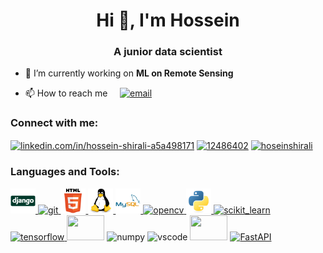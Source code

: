 
<h1 align="center">Hi 👋, I'm Hossein</h1>
<h3 align="center">A junior data scientist</h3>

- 🔭 I’m currently working on **ML on Remote Sensing**

- 📫 How to reach me 	&nbsp;	&nbsp;    [![email](https://img.shields.io/badge/mail-blue?style=flat&logo=gmail)](mailto:shiralihosein1212@gmail.com)

<h3 align="left">Connect with me:</h3>
<p align="left">
<a href="https://linkedin.com/in/linkedin.com/in/hossein-shirali-a5a498171" target="blank"><img align="center" src="https://raw.githubusercontent.com/rahuldkjain/github-profile-readme-generator/master/src/images/icons/Social/linked-in-alt.svg" alt="linkedin.com/in/hossein-shirali-a5a498171" height="30" width="40" /></a>
<a href="https://stackoverflow.com/users/12486402" target="blank"><img align="center" src="https://raw.githubusercontent.com/rahuldkjain/github-profile-readme-generator/master/src/images/icons/Social/stack-overflow.svg" alt="12486402" height="30" width="40" /></a>
<a href="https://kaggle.com/hoseinshirali" target="blank"><img align="center" src="https://raw.githubusercontent.com/rahuldkjain/github-profile-readme-generator/master/src/images/icons/Social/kaggle.svg" alt="hoseinshirali" height="30" width="40" /></a>
</p>

<h3 align="left">Languages and Tools:</h3>
<p align="left"> <a href="https://www.djangoproject.com/" target="_blank"> <img src="https://raw.githubusercontent.com/devicons/devicon/master/icons/django/django-original.svg" alt="django" width="40" height="40"/> </a> <a href="https://git-scm.com/" target="_blank"> <img src="https://www.vectorlogo.zone/logos/git-scm/git-scm-icon.svg" alt="git" width="40" height="40"/> </a> <a href="https://www.w3.org/html/" target="_blank"> <img src="https://raw.githubusercontent.com/devicons/devicon/master/icons/html5/html5-original-wordmark.svg" alt="html5" width="40" height="40"/> </a> <a href="https://www.linux.org/" target="_blank"> <img src="https://raw.githubusercontent.com/devicons/devicon/master/icons/linux/linux-original.svg" alt="linux" width="40" height="40"/> </a> <a href="https://www.mysql.com/" target="_blank"> <img src="https://raw.githubusercontent.com/devicons/devicon/master/icons/mysql/mysql-original-wordmark.svg" alt="mysql" width="40" height="40"/> </a> <a href="https://opencv.org/" target="_blank"> <img src="https://www.vectorlogo.zone/logos/opencv/opencv-icon.svg" alt="opencv" width="40" height="40"/> </a> <a href="https://www.python.org" target="_blank"> <img src="https://raw.githubusercontent.com/devicons/devicon/master/icons/python/python-original.svg" alt="python" width="40" height="40"/> </a> <a href="https://scikit-learn.org/" target="_blank"> <img src="https://upload.wikimedia.org/wikipedia/commons/0/05/Scikit_learn_logo_small.svg" alt="scikit_learn" width="40" height="40"/> </a> <a href="https://www.tensorflow.org" target="_blank"> <img src="https://www.vectorlogo.zone/logos/tensorflow/tensorflow-icon.svg" alt="tensorflow" width="60" height="40"/> </a>
<img src="https://raw.githubusercontent.com/intel-isl/Open3D/master/docs/_static/open3d_logo_horizontal.png" width="60" height="40"/> </a> <img src="https://www.vectorlogo.zone/logos/numpy/numpy-ar21.svg" alt="numpy" width="60" height="40" />  </a> 
<img src="https://www.vectorlogo.zone/logos/visualstudio_code/visualstudio_code-ar21.svg" alt="vscode" width="60" height="40"/>  </a> <img src="https://s3.amazonaws.com/keras.io/img/keras-logo-2018-large-1200.png" width="60" height="40"/> <a href="https://fastapi.tiangolo.com"><img src="https://fastapi.tiangolo.com/img/logo-margin/logo-teal.png" width="60" height="40" alt="FastAPI"></a>
